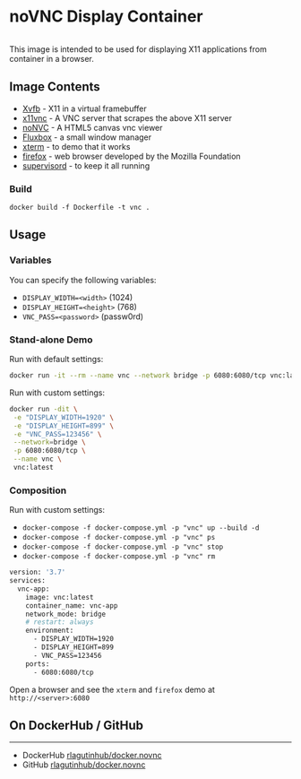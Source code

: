 # noVNC Display Container
```
```
This image is intended to be used for displaying X11 applications from container in a browser.

## Image Contents

* [Xvfb](http://www.x.org/releases/X11R7.6/doc/man/man1/Xvfb.1.xhtml) - X11 in a virtual framebuffer
* [x11vnc](http://www.karlrunge.com/x11vnc/) - A VNC server that scrapes the above X11 server
* [noNVC](https://kanaka.github.io/noVNC/) - A HTML5 canvas vnc viewer
* [Fluxbox](http://www.fluxbox.org/) - a small window manager
* [xterm](http://invisible-island.net/xterm/) - to demo that it works
* [firefox](https://www.mozilla.org) - web browser developed by the Mozilla Foundation
* [supervisord](http://supervisord.org) - to keep it all running

### Build

`docker build -f Dockerfile -t vnc .`

## Usage

### Variables

You can specify the following variables:
* `DISPLAY_WIDTH=<width>` (1024)
* `DISPLAY_HEIGHT=<height>` (768)
* `VNC_PASS=<password>` (passw0rd)

### Stand-alone Demo
Run with default settings:
```bash
docker run -it --rm --name vnc --network bridge -p 6080:6080/tcp vnc:latest
```
Run with custom settings:
```bash
docker run -dit \
 -e "DISPLAY_WIDTH=1920" \
 -e "DISPLAY_HEIGHT=899" \
 -e "VNC_PASS=123456" \
 --network=bridge \
 -p 6080:6080/tcp \
 --name vnc \
 vnc:latest
```

### Composition
Run with custom settings:
* `docker-compose -f docker-compose.yml -p "vnc" up --build -d`
* `docker-compose -f docker-compose.yml -p "vnc" ps`
* `docker-compose -f docker-compose.yml -p "vnc" stop`
* `docker-compose -f docker-compose.yml -p "vnc" rm`
```bash
version: '3.7'
services:
  vnc-app:
    image: vnc:latest
    container_name: vnc-app
    network_mode: bridge
    # restart: always
    environment:
      - DISPLAY_WIDTH=1920
      - DISPLAY_HEIGHT=899
      - VNC_PASS=123456
    ports:
      - 6080:6080/tcp
```

Open a browser and see the `xterm` and `firefox` demo at `http://<server>:6080`

## On DockerHub / GitHub
___
* DockerHub [rlagutinhub/docker.novnc](https://hub.docker.com/r/rlagutinhub/docker.novnc)
* GitHub [rlagutinhub/docker.novnc](https://github.com/rlagutinhub/docker.novnc)
